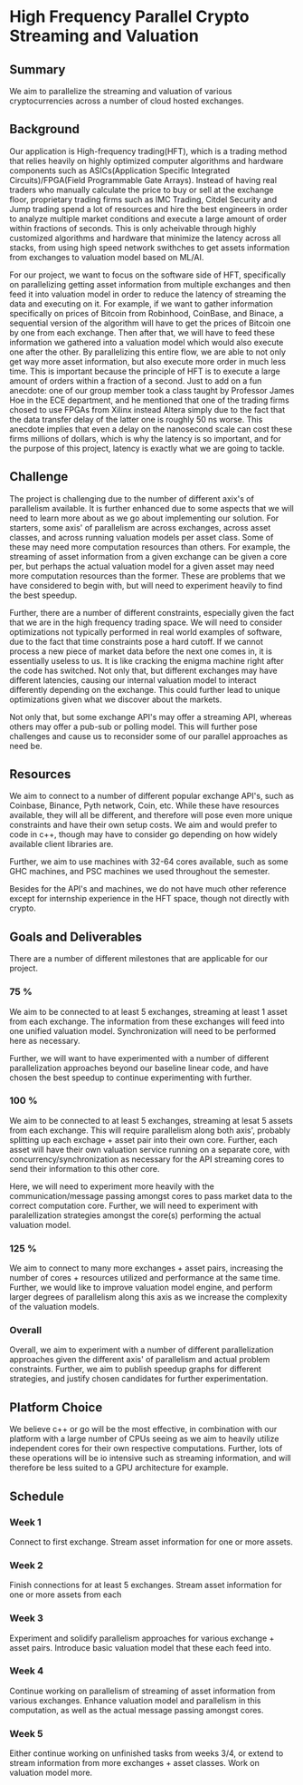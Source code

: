 # High Frequency Parallel Crypto Streaming and Valuation

## Summary
We aim to parallelize the streaming and valuation of various cryptocurrencies across a number of cloud hosted exchanges.

## Background
Our application is High-frequency trading(HFT), which is a trading method that relies heavily on highly optimized computer algorithms and hardware components such as ASICs(Application Specific Integrated Circuits)/FPGA(Field Programmable Gate Arrays). Instead of having real traders who manually calculate the price to buy or sell at the exchange floor, proprietary trading firms such as IMC Trading, Citdel Security and Jump trading spend a lot of resources and hire the best engineers in order to analyze multiple market conditions and execute a large amount of order within fractions of seconds. This is only acheivable through highly customized algorithms and hardware that minimize the latency across all stacks, from using high speed network swithches to get assets information from exchanges to valuation model based on ML/AI. 

For our project, we want to focus on the software side of HFT, specifically on parallelizing getting asset information from multiple exchanges and then feed it into valuation model in order to reduce the latency of streaming the data and executing on it. For example, if we want to gather information specifically on prices of Bitcoin from Robinhood, CoinBase, and Binace, a sequential version of the algorithm will have to get the prices of Bitcoin one by one from each exchange. Then after that, we will have to feed these information we gathered into a valuation model which would also execute one after the other. By parallelizing this entire flow, we are able to not only get way more asset information, but also execute more order in much less time. This is important because the principle of HFT is to execute a large amount of orders within a fraction of a second. Just to add on a fun anecdote: one of our group member took a class taught by Professor James Hoe in the ECE department, and he mentioned that one of the trading firms chosed to use FPGAs from Xilinx instead Altera simply due to the fact that the data transfer delay of the latter one is roughly 50 ns worse. This anecdote implies that even a delay on the nanosecond scale can cost these firms millions of dollars, which is why the latency is so important, and for the purpose of this project, latency is exactly what we are going to tackle.

## Challenge
The project is challenging due to the number of different axix's of parallelism available. It is further enhanced due to some aspects that we will need to learn more about as we go about implementing our solution. For starters, some axis' of parallelism are across exchanges, across asset classes, and across running valuation models per asset class. Some of these may need more computation resources than others. For example, the streaming of asset information from a given exchange can be given a core per, but perhaps the actual valuation model for a given asset may need more computation resources than the former. These are problems that we have considered to begin with, but will need to experiment heavily to find the best speedup.

Further, there are a number of different constraints, especially given the fact that we are in the high frequency trading space. We will need to consider optimizations not typically performed in real world examples of software, due to the fact that time constraints pose a hard cutoff. If we cannot process a new piece of market data before the next one comes in, it is essentially useless to us. It is like cracking the enigma machine right after the code has switched. Not only that, but different exchanges may have different latencies, causing our internal valuation model to interact differently depending on the exchange. This could further lead to unique optimizations given what we discover about the markets.

Not only that, but some exchange API's may offer a streaming API, whereas others may offer a pub-sub or polling model. This will further pose challenges and cause us to reconsider some of our parallel approaches as need be.

## Resources
We aim to connect to a number of different popular exchange API's, such as Coinbase, Binance, Pyth network, Coin, etc. While these have resources available, they will all be different, and therefore will pose even more unique constraints and have their own setup costs. We aim and would prefer to code in c++, though may have to consider go depending on how widely available client libraries are.

Further, we aim to use machines with 32-64 cores available, such as some GHC machines, and PSC machines we used throughout the semester.

Besides for the API's and machines, we do not have much other reference except for internship experience in the HFT space, though not directly with crypto.

## Goals and Deliverables
There are a number of different milestones that are applicable for our project.

### 75 %
We aim to be connected to at least 5 exchanges, streaming at least 1 asset from each exchange. The information from these exchanges will feed into one unified valuation model. Synchronization will need to be performed here as necessary.

Further, we will want to have experimented with a number of different parallelization approaches beyond our baseline linear code, and have chosen the best speedup to continue experimenting with further.

### 100 %
We aim to be connected to at least 5 exchanges, streaming at lesat 5 assets from each exchange. This will require parallelism along both axis', probably splitting up each exchage + asset pair into their own core. Further, each asset will have their own valuation service running on a separate core, with concurrency/synchronization as necessary for the API streaming cores to send their information to this other core.

Here, we will need to experiment more heavily with the communication/message passing amongst cores to pass market data to the correct computation core. Further, we will need to experiment with paralellization strategies amongst the core(s) performing the actual valuation model.

### 125 %
We aim to connect to many more exchanges + asset pairs, increasing the number of cores + resources utilized and performance at the same time. Further, we would like to improve valuation model engine, and perform larger degrees of parallelism along this axis as we increase the complexity of the valuation models.

### Overall
Overall, we aim to experiment with a number of different parallelization approaches given the different axis' of parallelism and actual problem constraints. Further, we aim to publish speedup graphs for different strategies, and justify chosen candidates for further experimentation.

## Platform Choice
We believe c++ or go will be the most effective, in combination with our platform with a large number of CPUs seeing as we aim to heavily utilize independent cores for their own respective computations. Further, lots of these operations will be io intensive such as streaming information, and will therefore be less suited to a GPU architecture for example.

## Schedule

### Week 1
Connect to first exchange. Stream asset information for one or more assets.

### Week 2
Finish connections for at least 5 exchanges. Stream asset information for one or more assets from each

### Week 3
Experiment and solidify parallelism approaches for various exchange + asset pairs. Introduce basic valuation model that these each feed into.

### Week 4
Continue working on parallelism of streaming of asset information from various exchanges. Enhance valuation model and parallelism in this computation, as well as the actual message passing amongst cores.

### Week 5
Either continue working on unfinished tasks from weeks 3/4, or extend to stream information from more exchanges + asset classes. Work on valuation model more.
